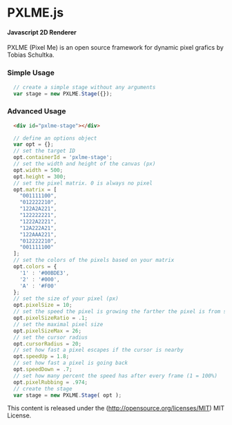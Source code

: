 PXLME.js
========

#### Javascript 2D Renderer ####

PXLME (Pixel Me) is an open source framework for dynamic pixel grafics by Tobias Schultka.

### Simple Usage ###

```javascript
  // create a simple stage without any arguments
  var stage = new PXLME.Stage({});
```

### Advanced Usage ###

```html
  <div id="pxlme-stage"></div>
```
```javascript
  // define an options object
  var opt = {};
  // set the target ID
  opt.containerId = 'pxlme-stage';
  // set the width and height of the canvas (px)
  opt.width = 500;
  opt.height = 300;
  // set the pixel matrix. 0 is always no pixel
  opt.matrix = [
    "001111100",
    "012222210",
    "122A2A221",
    "122222221",
    "1222A2221",
    "12A222A21",
    "122AAA221",
    "012222210",
    "001111100"
  ];
  // set the colors of the pixels based on your matrix
  opt.colors = {
    '1' : '#00BDE3',
    '2' : '#000',
    'A' : '#F00'
  };
  // set the size of your pixel (px)
  opt.pixelSize = 10;
  // set the speed the pixel is growing the farther the pixel is from start
  opt.pixelSizeRatio = .1;
  // set the maximal pixel size
  opt.pixelSizeMax = 26;
  // set the cursor radius
  opt.cursorRadius = 20;
  // set how fast a pixel escapes if the cursor is nearby
  opt.speedUp = 1.8;
  // set how fast a pixel is going back
  opt.speedDown = .7;
  // set how many percent the speed has after every frame (1 = 100%)
  opt.pixelRubbing = .974;
  // create the stage
  var stage = new PXLME.Stage( opt );
```

This content is released under the (http://opensource.org/licenses/MIT) MIT License.